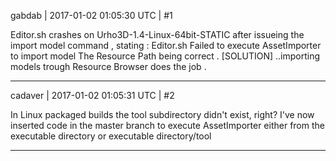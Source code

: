 gabdab | 2017-01-02 01:05:30 UTC | #1

Editor.sh crashes on 
Urho3D-1.4-Linux-64bit-STATIC
after issueing the import model command , stating : Editor.sh  Failed to execute AssetImporter to import model
The Resource Path being correct .
[SOLUTION]
..importing models trough Resource Browser does the job .

-------------------------

cadaver | 2017-01-02 01:05:31 UTC | #2

In Linux packaged builds the tool subdirectory didn't exist, right? I've now inserted code in the master branch to execute AssetImporter either from the executable directory or executable directory/tool

-------------------------

